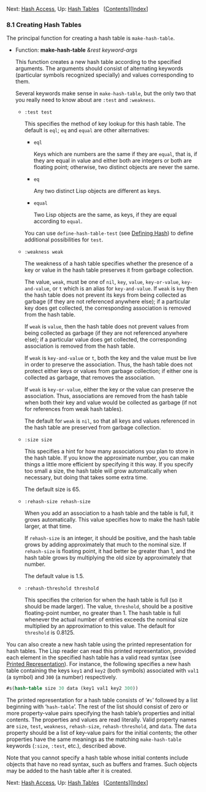 

Next: [Hash Access](Hash-Access.html), Up: [Hash Tables](Hash-Tables.html)   \[[Contents](index.html#SEC_Contents "Table of contents")]\[[Index](Index.html "Index")]

### 8.1 Creating Hash Tables

The principal function for creating a hash table is `make-hash-table`.

*   Function: **make-hash-table** *\&rest keyword-args*

    This function creates a new hash table according to the specified arguments. The arguments should consist of alternating keywords (particular symbols recognized specially) and values corresponding to them.

    Several keywords make sense in `make-hash-table`, but the only two that you really need to know about are `:test` and `:weakness`.

    *   `:test test`

        This specifies the method of key lookup for this hash table. The default is `eql`; `eq` and `equal` are other alternatives:

        *   `eql`

            Keys which are numbers are the same if they are `equal`, that is, if they are equal in value and either both are integers or both are floating point; otherwise, two distinct objects are never the same.

        *   `eq`

            Any two distinct Lisp objects are different as keys.

        *   `equal`

            Two Lisp objects are the same, as keys, if they are equal according to `equal`.

        You can use `define-hash-table-test` (see [Defining Hash](Defining-Hash.html)) to define additional possibilities for `test`.

    *   `:weakness weak`

        The weakness of a hash table specifies whether the presence of a key or value in the hash table preserves it from garbage collection.

        The value, `weak`, must be one of `nil`, `key`, `value`, `key-or-value`, `key-and-value`, or `t` which is an alias for `key-and-value`. If `weak` is `key` then the hash table does not prevent its keys from being collected as garbage (if they are not referenced anywhere else); if a particular key does get collected, the corresponding association is removed from the hash table.

        If `weak` is `value`, then the hash table does not prevent values from being collected as garbage (if they are not referenced anywhere else); if a particular value does get collected, the corresponding association is removed from the hash table.

        If `weak` is `key-and-value` or `t`, both the key and the value must be live in order to preserve the association. Thus, the hash table does not protect either keys or values from garbage collection; if either one is collected as garbage, that removes the association.

        If `weak` is `key-or-value`, either the key or the value can preserve the association. Thus, associations are removed from the hash table when both their key and value would be collected as garbage (if not for references from weak hash tables).

        The default for `weak` is `nil`, so that all keys and values referenced in the hash table are preserved from garbage collection.

    *   `:size size`

        This specifies a hint for how many associations you plan to store in the hash table. If you know the approximate number, you can make things a little more efficient by specifying it this way. If you specify too small a size, the hash table will grow automatically when necessary, but doing that takes some extra time.

        The default size is 65.

    *   `:rehash-size rehash-size`

        When you add an association to a hash table and the table is full, it grows automatically. This value specifies how to make the hash table larger, at that time.

        If `rehash-size` is an integer, it should be positive, and the hash table grows by adding approximately that much to the nominal size. If `rehash-size` is floating point, it had better be greater than 1, and the hash table grows by multiplying the old size by approximately that number.

        The default value is 1.5.

    *   `:rehash-threshold threshold`

        This specifies the criterion for when the hash table is full (so it should be made larger). The value, `threshold`, should be a positive floating-point number, no greater than 1. The hash table is full whenever the actual number of entries exceeds the nominal size multiplied by an approximation to this value. The default for `threshold` is 0.8125.

You can also create a new hash table using the printed representation for hash tables. The Lisp reader can read this printed representation, provided each element in the specified hash table has a valid read syntax (see [Printed Representation](Printed-Representation.html)). For instance, the following specifies a new hash table containing the keys `key1` and `key2` (both symbols) associated with `val1` (a symbol) and `300` (a number) respectively.

```lisp
#s(hash-table size 30 data (key1 val1 key2 300))
```

The printed representation for a hash table consists of ‘`#s`’ followed by a list beginning with ‘`hash-table`’. The rest of the list should consist of zero or more property-value pairs specifying the hash table’s properties and initial contents. The properties and values are read literally. Valid property names are `size`, `test`, `weakness`, `rehash-size`, `rehash-threshold`, and `data`. The `data` property should be a list of key-value pairs for the initial contents; the other properties have the same meanings as the matching `make-hash-table` keywords (`:size`, `:test`, etc.), described above.

Note that you cannot specify a hash table whose initial contents include objects that have no read syntax, such as buffers and frames. Such objects may be added to the hash table after it is created.

Next: [Hash Access](Hash-Access.html), Up: [Hash Tables](Hash-Tables.html)   \[[Contents](index.html#SEC_Contents "Table of contents")]\[[Index](Index.html "Index")]
